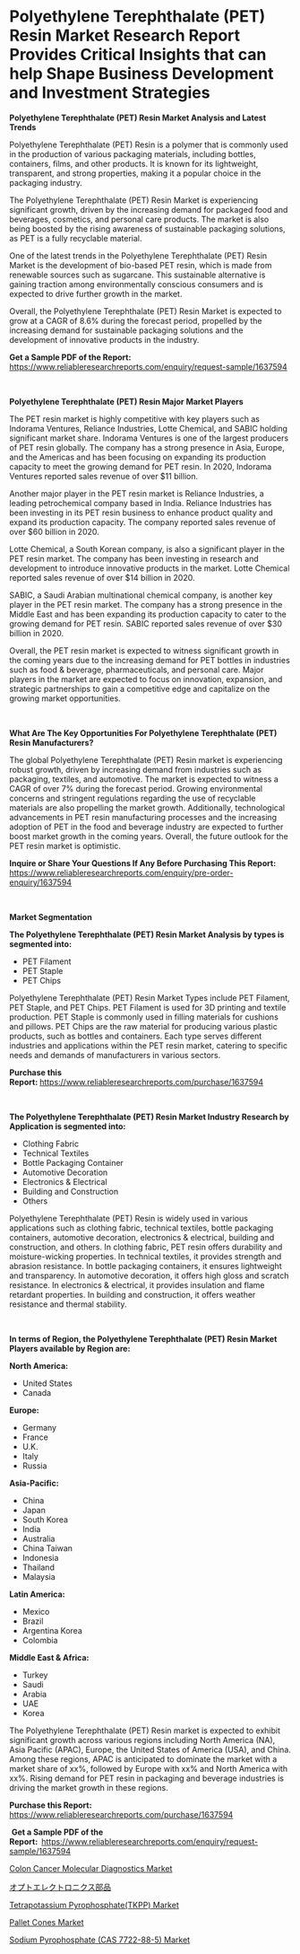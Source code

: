 <p><h1>Polyethylene Terephthalate (PET) Resin Market Research Report Provides Critical Insights that can help Shape Business Development and Investment Strategies</h1></p><p><strong>Polyethylene Terephthalate (PET) Resin Market Analysis and Latest Trends</strong></p>
<p><p>Polyethylene Terephthalate (PET) Resin is a polymer that is commonly used in the production of various packaging materials, including bottles, containers, films, and other products. It is known for its lightweight, transparent, and strong properties, making it a popular choice in the packaging industry.</p><p>The Polyethylene Terephthalate (PET) Resin Market is experiencing significant growth, driven by the increasing demand for packaged food and beverages, cosmetics, and personal care products. The market is also being boosted by the rising awareness of sustainable packaging solutions, as PET is a fully recyclable material.</p><p>One of the latest trends in the Polyethylene Terephthalate (PET) Resin Market is the development of bio-based PET resin, which is made from renewable sources such as sugarcane. This sustainable alternative is gaining traction among environmentally conscious consumers and is expected to drive further growth in the market.</p><p>Overall, the Polyethylene Terephthalate (PET) Resin Market is expected to grow at a CAGR of 8.6% during the forecast period, propelled by the increasing demand for sustainable packaging solutions and the development of innovative products in the industry.</p></p>
<p><strong>Get a Sample PDF of the Report:&nbsp;</strong> <a href="https://www.reliableresearchreports.com/enquiry/request-sample/1637594">https://www.reliableresearchreports.com/enquiry/request-sample/1637594</a></p>
<p>&nbsp;</p>
<p><strong>Polyethylene Terephthalate (PET) Resin Major Market Players</strong></p>
<p><p>The PET resin market is highly competitive with key players such as Indorama Ventures, Reliance Industries, Lotte Chemical, and SABIC holding significant market share. Indorama Ventures is one of the largest producers of PET resin globally. The company has a strong presence in Asia, Europe, and the Americas and has been focusing on expanding its production capacity to meet the growing demand for PET resin. In 2020, Indorama Ventures reported sales revenue of over $11 billion.</p><p>Another major player in the PET resin market is Reliance Industries, a leading petrochemical company based in India. Reliance Industries has been investing in its PET resin business to enhance product quality and expand its production capacity. The company reported sales revenue of over $60 billion in 2020.</p><p>Lotte Chemical, a South Korean company, is also a significant player in the PET resin market. The company has been investing in research and development to introduce innovative products in the market. Lotte Chemical reported sales revenue of over $14 billion in 2020.</p><p>SABIC, a Saudi Arabian multinational chemical company, is another key player in the PET resin market. The company has a strong presence in the Middle East and has been expanding its production capacity to cater to the growing demand for PET resin. SABIC reported sales revenue of over $30 billion in 2020.</p><p>Overall, the PET resin market is expected to witness significant growth in the coming years due to the increasing demand for PET bottles in industries such as food & beverage, pharmaceuticals, and personal care. Major players in the market are expected to focus on innovation, expansion, and strategic partnerships to gain a competitive edge and capitalize on the growing market opportunities.</p></p>
<p>&nbsp;</p>
<p><strong>What Are The Key Opportunities For Polyethylene Terephthalate (PET) Resin Manufacturers?</strong></p>
<p><p>The global Polyethylene Terephthalate (PET) Resin market is experiencing robust growth, driven by increasing demand from industries such as packaging, textiles, and automotive. The market is expected to witness a CAGR of over 7% during the forecast period. Growing environmental concerns and stringent regulations regarding the use of recyclable materials are also propelling the market growth. Additionally, technological advancements in PET resin manufacturing processes and the increasing adoption of PET in the food and beverage industry are expected to further boost market growth in the coming years. Overall, the future outlook for the PET resin market is optimistic.</p></p>
<p><strong>Inquire or Share Your Questions If Any Before Purchasing This Report:</strong> <a href="https://www.reliableresearchreports.com/enquiry/pre-order-enquiry/1637594">https://www.reliableresearchreports.com/enquiry/pre-order-enquiry/1637594</a></p>
<p>&nbsp;</p>
<p><strong>Market Segmentation</strong></p>
<p><strong>The Polyethylene Terephthalate (PET) Resin Market Analysis by types is segmented into:</strong></p>
<p><ul><li>PET Filament</li><li>PET Staple</li><li>PET Chips</li></ul></p>
<p><p>Polyethylene Terephthalate (PET) Resin Market Types include PET Filament, PET Staple, and PET Chips. PET Filament is used for 3D printing and textile production. PET Staple is commonly used in filling materials for cushions and pillows. PET Chips are the raw material for producing various plastic products, such as bottles and containers. Each type serves different industries and applications within the PET resin market, catering to specific needs and demands of manufacturers in various sectors.</p></p>
<p><strong>Purchase this Report:&nbsp;</strong><a href="https://www.reliableresearchreports.com/purchase/1637594">https://www.reliableresearchreports.com/purchase/1637594</a></p>
<p>&nbsp;</p>
<p><strong>The Polyethylene Terephthalate (PET) Resin Market Industry Research by Application is segmented into:</strong></p>
<p><ul><li>Clothing Fabric</li><li>Technical Textiles</li><li>Bottle Packaging Container</li><li>Automotive Decoration</li><li>Electronics & Electrical</li><li>Building and Construction</li><li>Others</li></ul></p>
<p><p>Polyethylene Terephthalate (PET) Resin is widely used in various applications such as clothing fabric, technical textiles, bottle packaging containers, automotive decoration, electronics & electrical, building and construction, and others. In clothing fabric, PET resin offers durability and moisture-wicking properties. In technical textiles, it provides strength and abrasion resistance. In bottle packaging containers, it ensures lightweight and transparency. In automotive decoration, it offers high gloss and scratch resistance. In electronics & electrical, it provides insulation and flame retardant properties. In building and construction, it offers weather resistance and thermal stability.</p></p>
<p>&nbsp;</p>
<p><strong>In terms of Region, the Polyethylene Terephthalate (PET) Resin Market Players available by Region are:</strong></p>
<p>
    <p> <strong> North America: </strong>
        <ul>
            <li>United States</li>
            <li>Canada</li>
        </ul>
        </p> 
    <p> <strong> Europe: </strong>
        <ul>
            <li>Germany</li>
            <li>France</li>
            <li>U.K.</li>
            <li>Italy</li>
            <li>Russia</li>
        </ul>
        </p> 
    <p> <strong> Asia-Pacific: </strong>
        <ul>
            <li>China</li>
            <li>Japan</li>
            <li>South Korea</li>
            <li>India</li>
            <li>Australia</li>
            <li>China Taiwan</li>
            <li>Indonesia</li>
            <li>Thailand</li>
            <li>Malaysia</li>
        </ul>
        </p> 
    <p> <strong> Latin America: </strong>
        <ul>
            <li>Mexico</li>
            <li>Brazil</li>
            <li>Argentina Korea</li>
            <li>Colombia</li>
        </ul>
        </p> 
    <p> <strong> Middle East & Africa: </strong>
        <ul>
            <li>Turkey</li>
            <li>Saudi</li>
            <li>Arabia</li>
            <li>UAE</li>
            <li>Korea</li>
        </ul>
    </p>
    </p>
<p><p>The Polyethylene Terephthalate (PET) Resin market is expected to exhibit significant growth across various regions including North America (NA), Asia Pacific (APAC), Europe, the United States of America (USA), and China. Among these regions, APAC is anticipated to dominate the market with a market share of xx%, followed by Europe with xx% and North America with xx%. Rising demand for PET resin in packaging and beverage industries is driving the market growth in these regions.</p></p>
<p><strong>Purchase this Report: </strong><a href="https://www.reliableresearchreports.com/purchase/1637594">https://www.reliableresearchreports.com/purchase/1637594</a></p>
<p>&nbsp;<strong>Get a Sample PDF of the Report:&nbsp;&nbsp;</strong><a href="https://www.reliableresearchreports.com/enquiry/request-sample/1637594">https://www.reliableresearchreports.com/enquiry/request-sample/1637594</a></p>
<p><strong></strong></p>
<p><p><a href="https://issuu.com/reportprime-2/docs/colon-cancer-molecular-diagnostics-market-size-203">Colon Cancer Molecular Diagnostics Market</a></p><p><a href="https://github.com/jkjreqjscoxx7/Market-Research-Report-List-1/blob/main/8460844252.md">オプトエレクトロニクス部品</a></p><p><a href="https://github.com/jerrycopelandthomaswsqd8q/Market-Research-Report-List-1/blob/main/tetrapotassium-pyrophosphatetkpp-market.md">Tetrapotassium Pyrophosphate(TKPP) Market</a></p><p><a href="https://issuu.com/reportprime-2/docs/pallet-cones-market-size-2030.pptx">Pallet Cones Market</a></p><p><a href="https://github.com/brenzgnarento/Market-Research-Report-List-1/blob/main/sodium-pyrophosphate-cas-7722-88-5-market.md">Sodium Pyrophosphate (CAS 7722-88-5) Market</a></p></p>